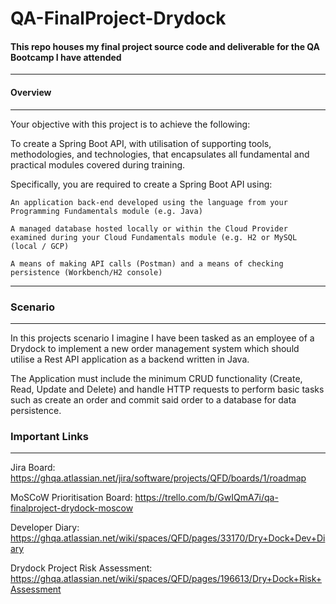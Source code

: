 # QA-FinalProject-Drydock

#### This repo houses my final project source code and deliverable for the QA Bootcamp I have attended
---

#### Overview
---
Your objective with this project is to achieve the following:

To create a Spring Boot API, with utilisation of supporting tools, methodologies, and technologies, that encapsulates all fundamental and practical modules covered during training.

Specifically, you are required to create a Spring Boot API using:

    An application back-end developed using the language from your Programming Fundamentals module (e.g. Java)
    
    A managed database hosted locally or within the Cloud Provider examined during your Cloud Fundamentals module (e.g. H2 or MySQL (local / GCP)
    
    A means of making API calls (Postman) and a means of checking persistence (Workbench/H2 console)
    
---

### Scenario
---
In this projects scenario I imagine I have been tasked as an employee of a Drydock to implement a new order management system which should utilise a Rest API application as a backend written in Java.

The Application must include the minimum CRUD functionality (Create, Read, Update and Delete) and handle HTTP requests to perform basic tasks such as create an order and commit said order to a database for data persistence. 

</hr>

### Important Links
---
Jira Board:
https://ghqa.atlassian.net/jira/software/projects/QFD/boards/1/roadmap

MoSCoW Prioritisation Board:
https://trello.com/b/GwIQmA7i/qa-finalproject-drydock-moscow

Developer Diary:
https://ghqa.atlassian.net/wiki/spaces/QFD/pages/33170/Dry+Dock+Dev+Diary

Drydock Project Risk Assessment:
https://ghqa.atlassian.net/wiki/spaces/QFD/pages/196613/Dry+Dock+Risk+Assessment

